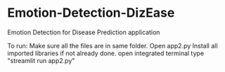 # Emotion-Detection-DizEase
Emotion Detection for Disease Prediction application

To run:
Make sure all the files are in same folder.
Open app2.py
Install all imported libraries if not already done.
open integrated terminal
type "streamlit run app2.py"
